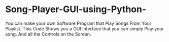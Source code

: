 # Song-Player-GUI-using-Python-
You can make your own Software Program that Play Songs From Your Playlist. This Code Shows you a GUI Interface that you can simply Play your song. And all the Controls on the Screen.
